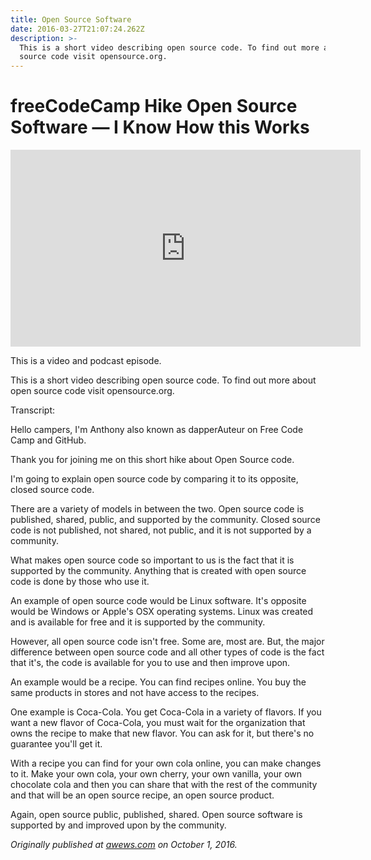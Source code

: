 ```yaml
---
title: Open Source Software
date: 2016-03-27T21:07:24.262Z
description: >-
  This is a short video describing open source code. To find out more about open
  source code visit opensource.org.
---
```

# freeCodeCamp Hike Open Source Software — I Know How this Works

<center><iframe width="560" height="315" src="https://www.youtube.com/embed/o0Pi0966BOM" frameborder="0" allow="accelerometer; autoplay; encrypted-media; gyroscope; picture-in-picture" allowfullscreen></iframe></center>

This is a video and podcast episode.

This is a short video describing open source code. To find out more about open source code visit opensource.org.

Transcript:

Hello campers, I'm Anthony also known as dapperAuteur on Free Code Camp and GitHub.

Thank you for joining me on this short hike about Open Source code.

I'm going to explain open source code by comparing it to its opposite, closed source code.

There are a variety of models in between the two. Open source code is published, shared, public, and supported by the community. Closed source code is not published, not shared, not public, and it is not supported by a community.

What makes open source code so important to us is the fact that it is supported by the community. Anything that is created with open source code is done by those who use it.

An example of open source code would be Linux software. It's opposite would be Windows or Apple's OSX operating systems. Linux was created and is available for free and it is supported by the community. 

However, all open source code isn't free. Some are, most are. But, the major difference between open source code and all other types of code is the fact that it's, the code is available for you to use and then improve upon. 

An example would be a recipe. You can find recipes online. You buy the same products in stores and not have access to the recipes. 

One example is Coca-Cola. You get Coca-Cola in a variety of flavors. If you want a new flavor of Coca-Cola, you must wait for the organization that owns the recipe to make that new flavor. You can ask for it, but there's no guarantee you'll get it. 

With a recipe you can find for your own cola online, you can make changes to it. Make your own cola, your own cherry, your own vanilla, your own chocolate cola and then you can share that with the rest of the community and that will be an open source recipe, an open source product.

Again, open source public, published, shared.  Open source software is supported by and improved upon by the community. 

*Originally published at [awews.com](http://awews.com/i-know-how-this-works/2016/10/01/freecodecamp-hike-open-source-software) on October 1, 2016.*
